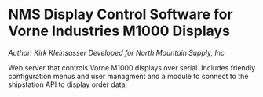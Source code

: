# NMS Display Control Software for Vorne Industries M1000 Displays
*Author: Kirk Kleinsasser*
*Developed for North Mountain Supply, Inc*

Web server that controls Vorne M1000 displays over serial. Includes friendly configuration menus and user managment and a module to connect to the shipstation API to display order data. 
